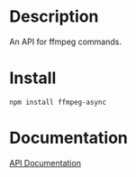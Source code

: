 # Description
An API for ffmpeg commands.

# Install
```
npm install ffmpeg-async
```

# Documentation
[API Documentation](https://docs.google.com/document/d/1G0HsgppQGqPiquCtB3ZhqR898Z8UHFoU5W3MaebMZOQ/edit?usp=sharing)